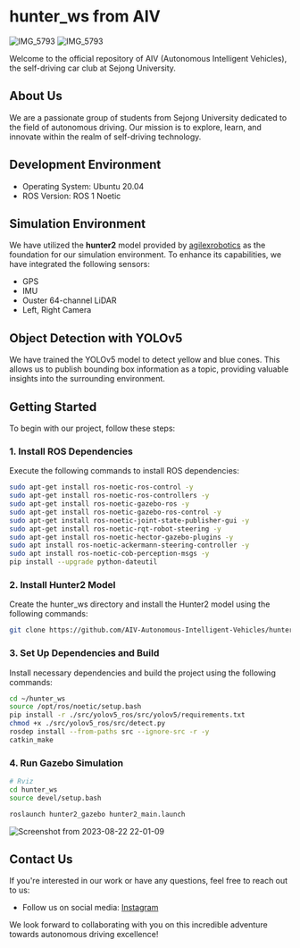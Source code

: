 # hunter_ws from AIV

![IMG_5793](https://github.com/AIV-Autonomous-Intelligent-Vehicles/hunter_ws/assets/113443261/aea97be9-3727-415e-bfa2-a2239a522dba)
![IMG_5793](https://im5.ezgif.com/tmp/ezgif-5-8e56005545.gif)

Welcome to the official repository of AIV (Autonomous Intelligent Vehicles), the self-driving car club at Sejong University.


## About Us

We are a passionate group of students from Sejong University dedicated to the field of autonomous driving. Our mission is to explore, learn, and innovate within the realm of self-driving technology.


## Development Environment

- Operating System: Ubuntu 20.04
- ROS Version: ROS 1 Noetic


## Simulation Environment

We have utilized the **hunter2** model provided by [agilexrobotics](https://github.com/agilexrobotics/ugv_gazebo_sim) as the foundation for our simulation environment. To enhance its capabilities, we have integrated the following sensors:

- GPS
- IMU
- Ouster 64-channel LiDAR
- Left, Right Camera

## Object Detection with YOLOv5

We have trained the YOLOv5 model to detect yellow and blue cones. This allows us to publish bounding box information as a topic, providing valuable insights into the surrounding environment.


## Getting Started

To begin with our project, follow these steps:

### 1. Install ROS Dependencies

Execute the following commands to install ROS dependencies:

```bash
sudo apt-get install ros-noetic-ros-control -y
sudo apt-get install ros-noetic-ros-controllers -y
sudo apt-get install ros-noetic-gazebo-ros -y
sudo apt-get install ros-noetic-gazebo-ros-control -y
sudo apt-get install ros-noetic-joint-state-publisher-gui -y
sudo apt-get install ros-noetic-rqt-robot-steering -y
sudo apt-get install ros-noetic-hector-gazebo-plugins -y
sudo apt install ros-noetic-ackermann-steering-controller -y
sudo apt install ros-noetic-cob-perception-msgs -y
pip install --upgrade python-dateutil
```
### 2. Install Hunter2 Model

Create the hunter_ws directory and install the Hunter2 model using the following commands:

```bash
git clone https://github.com/AIV-Autonomous-Intelligent-Vehicles/hunter_ws.git
```
### 3. Set Up Dependencies and Build
Install necessary dependencies and build the project using the following commands:

```bash
cd ~/hunter_ws
source /opt/ros/noetic/setup.bash
pip install -r ./src/yolov5_ros/src/yolov5/requirements.txt
chmod +x ./src/yolov5_ros/src/detect.py
rosdep install --from-paths src --ignore-src -r -y
catkin_make
```

### 4. Run Gazebo Simulation

```bash
# Rviz
cd hunter_ws
source devel/setup.bash

roslaunch hunter2_gazebo hunter2_main.launch
```

![Screenshot from 2023-08-22 22-01-09](https://github.com/AIV-Autonomous-Intelligent-Vehicles/hunter_ws/assets/113443261/0b82c9bb-e685-4be6-be17-4f54bb118dfc)


## Contact Us

If you're interested in our work or have any questions, feel free to reach out to us:

- Follow us on social media: [Instagram](https://instagram.com/aiv_sejong?igshid=OGQ5ZDc2ODk2ZA==)

We look forward to collaborating with you on this incredible adventure towards autonomous driving excellence!



